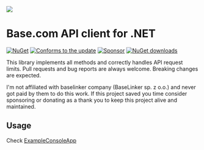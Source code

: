 ![](https://base.com/assets/images/favicons/base.com/apple-touch-icon-57x57.png)

# Base.com API client for .NET
[![NuGet](https://img.shields.io/nuget/v/BaseLinker)](https://www.nuget.org/packages/BaseLinker/)
[![Conforms to the update](https://img.shields.io/badge/update-2023--08--23-brightgreen)](https://api.baselinker.com/index.php?changelog)
[![Sponsor](https://img.shields.io/github/sponsors/bugproof)](https://github.com/sponsors/bugproof)
[![NuGet downloads](https://img.shields.io/nuget/dt/BaseLinker.svg)](https://www.nuget.org/packages/BaseLinker/)

This library implements all methods and correctly handles API request limits. 
Pull requests and bug reports are always welcome. Breaking changes are expected.

I'm not affiliated with baselinker company (BaseLinker sp. z o.o.) and never got paid by them to do this work. If this project saved you time consider sponsoring or donating as a thank you to keep this project alive and maintained.

## Usage
Check [ExampleConsoleApp](https://github.com/bugproof/BaseLinkerApi/tree/master/ExampleConsoleApp)
